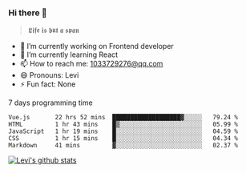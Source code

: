 ### Hi there 👋

> 𝕷𝖎𝖋𝖊 𝖎𝖘 𝖇𝖚𝖙 𝖆 𝖘𝖕𝖆𝖓

- 🔭 I’m currently working on Frontend developer
- 🌱 I’m currently learning React
- 📫 How to reach me: 1033729276@qq.com
- 😄 Pronouns: Levi
- ⚡ Fun fact: None


7 days programming time



<!--START_SECTION:waka-->
```text
Vue.js       22 hrs 52 mins  ███████████████████▓░░░░░   79.24 % 
HTML         1 hr 43 mins    █▒░░░░░░░░░░░░░░░░░░░░░░░   05.99 % 
JavaScript   1 hr 19 mins    █░░░░░░░░░░░░░░░░░░░░░░░░   04.59 % 
CSS          1 hr 15 mins    █░░░░░░░░░░░░░░░░░░░░░░░░   04.34 % 
Markdown     41 mins         ▓░░░░░░░░░░░░░░░░░░░░░░░░   02.37 % 
```
<!--END_SECTION:waka-->


[![Levi's github stats](https://github-readme-stats.vercel.app/api?username=chaossssss)](https://github.com/anuraghazra/github-readme-stats)
